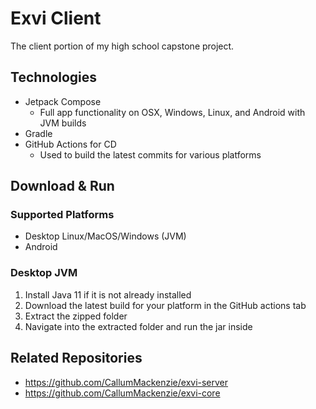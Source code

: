# Exvi Client

The client portion of my high school capstone project.

## Technologies
- Jetpack Compose
  - Full app functionality on OSX, Windows, Linux, and Android with JVM builds
- Gradle
- GitHub Actions for CD
  - Used to build the latest commits for various platforms

## Download & Run

### Supported Platforms
- Desktop Linux/MacOS/Windows (JVM)
- Android

### Desktop JVM
1. Install Java 11 if it is not already installed
2. Download the latest build for your platform in the GitHub actions tab
3. Extract the zipped folder
4. Navigate into the extracted folder and run the jar inside

## Related Repositories
- https://github.com/CallumMackenzie/exvi-server
- https://github.com/CallumMackenzie/exvi-core
